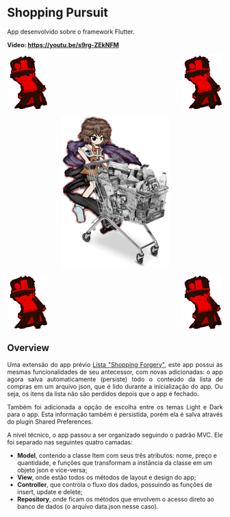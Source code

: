 # Shopping Pursuit
<p>App desenvolvido sobre o framework Flutter.</p>
<p><b>Vídeo: <a href="https://youtu.be/s9rg-ZEkNFM">https://youtu.be/s9rg-ZEkNFM</a></b></p>

<p>
<img src="images/gif.gif">
<img src="images/gif.gif" align="right">
</p>
<p align="center">
  <img src="images/title.png" width="50%">
</p>
<p>
<img src="images/gif.gif">
<img src="images/gif.gif" align="right">
</p>

## Overview
<p align="justify">Uma extensão do app prévio <a href="https://github.com/Tubular00Bells/e02_lista">Lista "Shopping Forgery"</a>, este app possui as mesmas funcionalidades de seu antecessor, com novas adicionadas: o app agora salva automaticamente (persiste) todo o conteúdo da lista de compras em um arquivo json, que é lido durante a inicialização do app. Ou seja, os itens da lista não são perdidos depois que o app é fechado.</p>
<p align="justify">Também foi adicionada a opção de escolha entre os temas Light e Dark para o app. Esta informação também é persistida, porém ela é salva através do plugin Shared Preferences.</p>
<p align="justify">A nível técnico, o app passou a ser organizado seguindo o padrão MVC. Ele foi separado nas seguintes quatro camadas:</p>
<ul>
<li><b>Model</b>, contendo a classe Item com seus três atributos: nome, preço e quantidade, e funções que transformam a instância da classe em um objeto json e vice-versa;</li>
<li><b>View</b>, onde estão todos os métodos de layout e design do app;</li>
<li><b>Controller</b>, que controla o fluxo dos dados, possuindo as funções de insert, update e delete;</li>
<li><b>Repository</b>, onde ficam os métodos que envolvem o acesso direto ao banco de dados (o arquivo data.json nesse caso).</li>
</ul> 